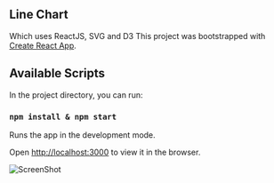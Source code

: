 ## Line Chart

  
Which uses ReactJS, SVG and D3
This project was bootstrapped with [Create React App](https://github.com/facebook/create-react-app).

  

## Available Scripts

  

In the project directory, you can run:

  

### `npm install & npm start`

  

Runs the app in the development mode.<br>

Open [http://localhost:3000](http://localhost:3000) to view it in the browser.


![ScreenShot](https://ibb.co/5nVN48V)